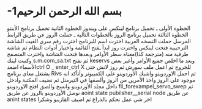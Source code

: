 # -1بسم الله الرحمن الرحيم 
الخطوة الأولى ـ تحميل برنامج لينكس على ويندوز 
الخطوة الثانية تحميل برنامج الأبنتو
الخطوة الثالثة تحميل برنامج الروز بالخطوات التالية ـ
حملت الروز عن طريق الرابط المرسل حملت النسخه العربية
اخترت اسم للبرنامج 
اخترت رقم سري 
الغيت الشاشة الترحيبية 
فتحت لينكس واخترت روز
ابدأ ـفتح القائمة واختيار أدوات النظام ثم شاشة طرفية منه (مترجمة كذا)معناه سطر الأوامر
وبعدها فتحت الشاشة واخترت المتصفح وكتبت لينك 
s.m.com_sa.txt
ثم نفتح keservs 
وبعد ما اخلص جميع الأوامر وأغير بعض الأسماء اضغدctrl O _ enter_ctrl X للخروج
ثم اعمل ملف سورش ثم روز لانش حتى يشتغل معاي برنامج Rivs 
ثم احمل الاوردوينو واشبك الأوردوينو على الكمبيوتر
وأتأكد انه موجود على الروز واخذ الأمرين من الروز وألصقها في التيرمنل
ثم نضيف المكتبة وادخل داخل مجلد الأوردوينو وانسخ والصق
افتح الاوردوينو fil_forexampel_servo_swep
ثم نوصل الأوردوينو بالروز عن طريق
aoint state pubilsher__serial node عن طريق anint states
اخر شي عمل تحكم بالذراع ثم اضيف القازيبو
وشكرا 
